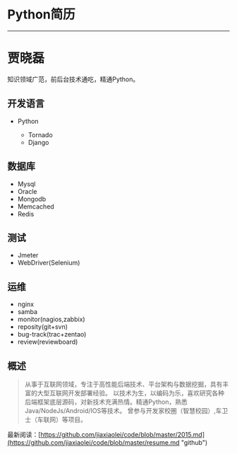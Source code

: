 
# Python简历 #

----------


贾晓磊
======

知识领域广范，前后台技术通吃，精通Python。


开发语言
-------
- Python

  * Tornado
  * Django

数据库
---------
  * Mysql
  * Oracle
  * Mongodb
  * Memcached
  * Redis
  
测试
---------
  * Jmeter
  * WebDriver(Selenium)
  
运维
----------------
- nginx
- samba
- monitor(nagios,zabbix)
- reposity(git+svn)
- bug-track(trac+zentao)
- review(reviewboard)

概述
----------------
> 从事于互联网领域，专注于高性能后端技术、平台架构与数据挖掘，具有丰富的大型互联网开发部署经验。
以技术为生，以编码为乐，喜欢研究各种后端框架底层源码，对新技术充满热情。精通Python，熟悉Java/NodeJs/Android/IOS等技术。
曾参与开发家校圈（智慧校园）,车卫士（车联网）等项目。

最新阅读：[https://github.com/jiaxiaolei/code/blob/master/2015.md](https://github.com/jiaxiaolei/code/blob/master/resume.md "github")

